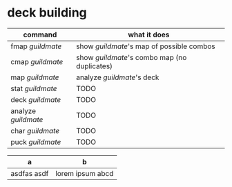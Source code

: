 # deck building
| command | what it does |
|--|--|
| fmap _guildmate_| show _guildmate_'s map of possible combos |
| cmap _guildmate_| show _guildmate_'s combo map (no duplicates) |
| map _guildmate_ | analyze _guildmate_'s deck |
| stat _guildmate_ | TODO |
| deck _guildmate_ | TODO |
| analyze _guildmate_ | TODO |
| char _guildmate_ | TODO |
| puck _guildmate_ | TODO |


| a | b |
|--|--|
| asdfas asdf | lorem ipsum abcd |

<!--stackedit_data:
eyJoaXN0b3J5IjpbLTEyODM1NTM3NTgsLTEyMzU4MjYzMDRdfQ
==
-->